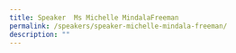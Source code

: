 ```yaml
---
title: Speaker  Ms Michelle MindalaFreeman
permalink: /speakers/speaker-michelle-mindala-freeman/
description: ""
---
```


